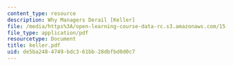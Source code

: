 ```yaml
---
content_type: resource
description: Why Managers Derail [Keller]
file: /media/https%3A/open-learning-course-data-rc.s3.amazonaws.com/15-394-designing-and-leading-the-entrepreneurial-organization-spring-2003/de5ba2484749bdc361bb28dbfbd0d0c7_keller.pdf
file_type: application/pdf
resourcetype: Document
title: keller.pdf
uid: de5ba248-4749-bdc3-61bb-28dbfbd0d0c7
---
```


